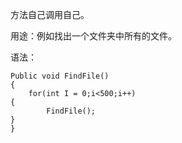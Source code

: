 方法自己调用自己。

用途：例如找出一个文件夹中所有的文件。

语法：

```
Public void FindFile()
{
	for(int I = 0;i<500;i++)
{
		FindFile();
}
}
```



